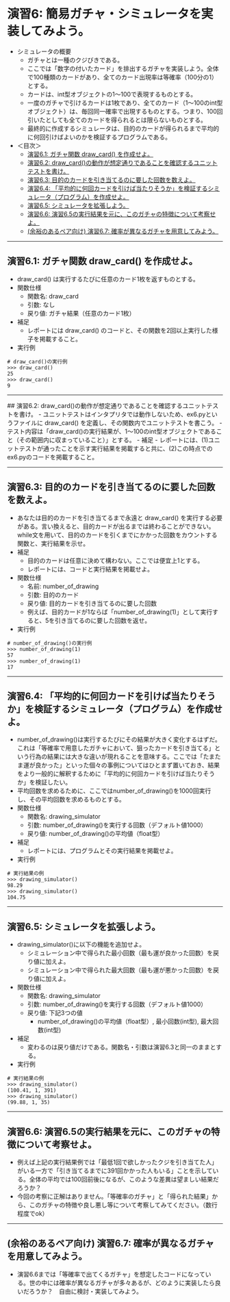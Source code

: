 # 演習6: 簡易ガチャ・シミュレータを実装してみよう。
- シミュレータの概要
  - ガチャとは一種のクジびきである。
  - ここでは「数字の付いたカード」を排出するガチャを実装しよう。全体で100種類のカードがあり、全てのカード出現率は等確率（100分の1）とする。
  - カードは、int型オブジェクトの1〜100で表現するものとする。
  - 一度のガチャで引けるカードは1枚であり、全てのカード（1〜100のint型オブジェクト）は、毎回同一確率で出現するものとする。つまり、100回引いたとしても全てのカードを得られるとは限らないものとする。
  - 最終的に作成するシミュレータは、目的のカードが得られるまで平均的に何回引けばよいのかを検証するプログラムである。
- ＜目次＞
  - <a href="#ex6.1">演習6.1: ガチャ関数 draw_card() を作成せよ。</a>
  - <a href="#ex6.2">演習6.2: draw_card()の動作が想定通りであることを確認するユニットテストを書け。</a>
  - <a href="#ex6.3">演習6.3: 目的のカードを引き当てるのに要した回数を数えよ。</a>
  - <a href="#ex6.4">演習6.4: 「平均的に何回カードを引けば当たりそうか」を検証するシミュレータ（プログラム）を作成せよ。</a>
  - <a href="#ex6.5">演習6.5: シミュレータを拡張しよう。</a>
  - <a href="#ex6.6">演習6.6: 演習6.5の実行結果を元に、このガチャの特徴について考察せよ。</a>
  - <a href="#ex6.7">(余裕のあるペア向け) 演習6.7: 確率が異なるガチャを用意してみよう。</a>

<hr>

## <a name="ex6.1">演習6.1: ガチャ関数 draw_card() を作成せよ。</a>
- draw_card() は実行するたびに任意のカード1枚を返すものとする。
- 関数仕様
  - 関数名: draw_card
  - 引数: なし
  - 戻り値: ガチャ結果（任意のカード1枚）
- 補足
  - レポートには draw_card() のコードと、その関数を2回以上実行した様子を掲載すること。
- 実行例
```
# draw_card()の実行例
>>> draw_card()
25
>>> draw_card()
9
```

<hr>
## <a name="ex6.2">演習6.2: draw_card()の動作が想定通りであることを確認するユニットテストを書け。</a>
- ユニットテストはインタプリタでは動作しないため、ex6.pyというファイルに draw_card() を定義し、その関数内でユニットテストを書こう。
- テスト内容は「draw_card()の実行結果が、1〜100のint型オブジェクトであること（その範囲内に収まっていること）」とする。
- 補足
  - レポートには、(1)ユニットテストが通ったことを示す実行結果を掲載すると共に、(2)この時点でのex6.pyのコードを掲載すること。

<hr>

## <a name="ex6.3">演習6.3: 目的のカードを引き当てるのに要した回数を数えよ。</a>
- あなたは目的のカードを引き当てるまで永遠と draw_card() を実行する必要がある。言い換えると、目的カードが出るまでは終わることができない。while文を用いて、目的のカードを引くまでにかかった回数をカウントする関数と、実行結果を示せ。
- 補足
  - 目的のカードは任意に決めて構わない。ここでは便宜上1とする。
  - レポートには、コードと実行結果を掲載せよ。
- 関数仕様
  - 名前: number_of_drawing
  - 引数: 目的のカード
  - 戻り値: 目的カードを引き当てるのに要した回数
  - 例えば、目的カードが1ならば「number_of_drawing(1)」として実行すると、5を引き当てるのに要した回数を返せ。
- 実行例
```
# number_of_drawing()の実行例
>>> number_of_drawing(1)
57
>>> number_of_drawing(1)
17
```

<hr>

## <a name="ex6.4">演習6.4: 「平均的に何回カードを引けば当たりそうか」を検証するシミュレータ（プログラム）を作成せよ。</a>
- number_of_drawing()は実行するたびにその結果が大きく変化するはずだ。これは「等確率で用意したガチャにおいて、狙ったカードを引き当てる」という行為の結果には大きな違いが現れることを意味する。ここでは「たまたま運が良かった」といった個々の事例についてはひとまず置いておき、結果をより一般的に解釈するために「平均的に何回カードを引けば当たりそうか」を検証したい。
- 平均回数を求めるために、ここではnumber_of_drawing()を1000回実行し、その平均回数を求めるものとする。
- 関数仕様
  - 関数名: drawing_simulator
  - 引数: number_of_drawing()を実行する回数（デフォルト値1000）
  - 戻り値: number_of_drawing()の平均値（float型）
- 補足
  - レポートには、プログラムとその実行結果を掲載せよ。
- 実行例
```
# 実行結果の例
>>> drawing_simulator()
98.29
>>> drawing_simulator()
104.75
```

<hr>

## <a name="ex6.5">演習6.5: シミュレータを拡張しよう。</a>
- drawing_simulator()に以下の機能を追加せよ。
  - シミュレーション中で得られた最小回数（最も運が良かった回数）を戻り値に加えよ。
  - シミュレーション中で得られた最大回数（最も運が悪かった回数）を戻り値に加えよ。
- 関数仕様
  - 関数名: drawing_simulator
  - 引数: number_of_drawing()を実行する回数（デフォルト値1000）
  - 戻り値: 下記3つの値
    - number_of_drawing()の平均値（float型）, 最小回数(int型), 最大回数(int型)
- 補足
  - 変わるのは戻り値だけである。関数名・引数は演習6.3と同一のままとする。
- 実行例
```
# 実行結果の例
>>> drawing_simulator()
(100.41, 1, 391)
>>> drawing_simulator()
(99.88, 1, 35)
```

<hr>

## <a name="ex6.6">演習6.6: 演習6.5の実行結果を元に、このガチャの特徴について考察せよ。</a>
- 例えば上記の実行結果例では「最低1回で欲しかったクジを引き当てた人」がいる一方で「引き当てるまでに391回かかった人もいる」ことを示している。全体の平均では100回前後になるが、このような差異は望ましい結果だろうか？
- 今回の考察に正解はありません。「等確率のガチャ」と「得られた結果」から、このガチャの特徴や良し悪し等について考察してみてください。（数行程度でok）

<hr>

## <a name="ex6.7">(余裕のあるペア向け) 演習6.7: 確率が異なるガチャを用意してみよう。</a>
- 演習6.6までは「等確率で出てくるガチャ」を想定したコードになっている。世の中には確率が異なるガチャが多々あるが、どのように実装したら良いだろうか？　自由に検討・実装してみよう。
